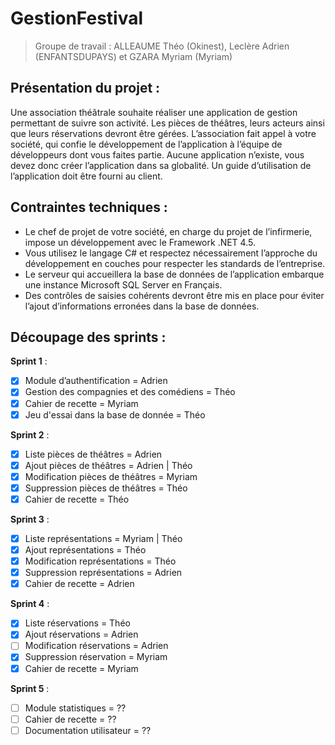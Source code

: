 # GestionFestival
> Groupe de travail : ALLEAUME Théo (Okinest), Leclère Adrien (ENFANTSDUPAYS) et GZARA Myriam (Myriam)

## Présentation du projet :
Une association théâtrale souhaite réaliser une application de gestion permettant de suivre son
activité. Les pièces de théâtres, leurs acteurs ainsi que leurs réservations devront être gérées.
L’association fait appel à votre société, qui confie le développement de l’application à l’équipe de
développeurs dont vous faites partie.
Aucune application n’existe, vous devez donc créer l’application dans sa globalité.
Un guide d’utilisation de l’application doit être fourni au client.

## Contraintes techniques : 
- Le chef de projet de votre société, en charge du projet de l’infirmerie, impose un développement avec le Framework .NET 4.5.
- Vous utilisez le langage C# et respectez nécessairement l’approche du développement en couches pour respecter les standards de l’entreprise.
- Le serveur qui accueillera la base de données de l’application embarque une instance Microsoft SQL Server en Français.
- Des contrôles de saisies cohérents devront être mis en place pour éviter l’ajout d’informations erronées dans la base de données.

## Découpage des sprints :
 **Sprint 1** :
  - [x]  Module d’authentification = Adrien
  - [x] Gestion des compagnies et des comédiens = Théo
  - [x]  Cahier de recette = Myriam
  - [x]  Jeu d'essai dans la base de donnée = Théo

**Sprint 2** :
  - [x] Liste pièces de théâtres = Adrien
  - [x] Ajout pièces de théâtres = Adrien | Théo
  - [x] Modification pièces de théâtres = Myriam
  - [x] Suppression pièces de théâtres = Théo
  - [x] Cahier de recette = Théo

**Sprint 3** :
  - [x] Liste représentations = Myriam | Théo
  - [x] Ajout représentations = Théo
  - [x] Modification représentations = Théo
  - [x] Suppression représentations = Adrien
  - [x] Cahier de recette = Adrien

**Sprint 4** :
  - [x] Liste réservations = Théo
  - [x] Ajout réservations = Adrien
  - [ ] Modification réservations = Adrien
  - [x] Suppression réservation = Myriam
  - [x] Cahier de recette = Myriam

**Sprint 5** :
  - [ ] Module statistiques = ??
  - [ ] Cahier de recette = ??
  - [ ] Documentation utilisateur = ??
